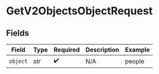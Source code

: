 # GetV2ObjectsObjectRequest


## Fields

| Field              | Type               | Required           | Description        | Example            |
| ------------------ | ------------------ | ------------------ | ------------------ | ------------------ |
| `object`           | *str*              | :heavy_check_mark: | N/A                | people             |